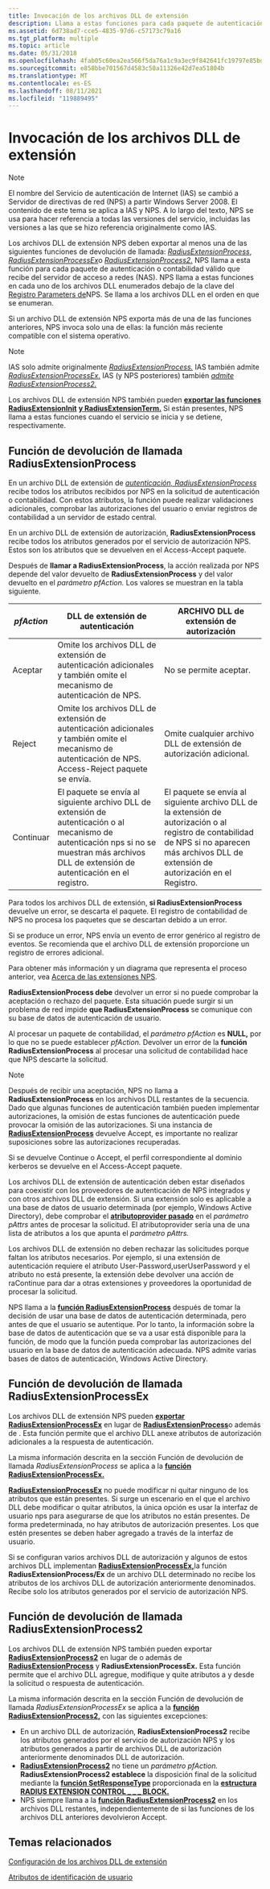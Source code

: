 ```yaml
---
title: Invocación de los archivos DLL de extensión
description: Llama a estas funciones para cada paquete de autenticación o contabilidad válido que recibe del servidor de acceso a redes (NAS).
ms.assetid: 6d738ad7-cce5-4835-97d6-c57173c79a16
ms.tgt_platform: multiple
ms.topic: article
ms.date: 05/31/2018
ms.openlocfilehash: 4fab05c60ea2ea566f5da76a1c9a3ec9f842641fc19797e85bd51186bc085575
ms.sourcegitcommit: e858bbe701567d4583c50a11326e42d7ea51804b
ms.translationtype: MT
ms.contentlocale: es-ES
ms.lasthandoff: 08/11/2021
ms.locfileid: "119889495"
---
```

# <a name="invoking-the-extension-dlls"></a>Invocación de los archivos DLL de extensión

> [!Note]  
> El nombre del Servicio de autenticación de Internet (IAS) se cambió a Servidor de directivas de red (NPS) a partir Windows Server 2008. El contenido de este tema se aplica a IAS y NPS. A lo largo del texto, NPS se usa para hacer referencia a todas las versiones del servicio, incluidas las versiones a las que se hizo referencia originalmente como IAS.

 

Los archivos DLL de extensión NPS deben exportar al menos una de las siguientes funciones de devolución de llamada: [*RadiusExtensionProcess*](/windows/desktop/api/authif/nc-authif-pradius_extension_process), [*RadiusExtensionProcessEx*](/windows/desktop/api/authif/nc-authif-pradius_extension_process_ex)o [*RadiusExtensionProcess2.*](/windows/desktop/api/authif/nc-authif-pradius_extension_process_2) NPS llama a esta función para cada paquete de autenticación o contabilidad válido que recibe del servidor de acceso a redes (NAS). NPS llama a estas funciones en cada uno de los archivos DLL enumerados debajo de la clave del [Registro Parameters de](/windows/desktop/Nps/ias-setting-up-the-extension-and-authorization-dlls)NPS. Se llama a los archivos DLL en el orden en que se enumeran.

Si un archivo DLL de extensión NPS exporta más de una de las funciones anteriores, NPS invoca solo una de ellas: la función más reciente compatible con el sistema operativo.

> [!Note]  
> IAS solo admite originalmente [*RadiusExtensionProcess.*](/windows/desktop/api/authif/nc-authif-pradius_extension_process) IAS también admite [*RadiusExtensionProcessEx.*](/windows/desktop/api/authif/nc-authif-pradius_extension_process_ex) IAS (y NPS posteriores) también [*admite RadiusExtensionProcess2.*](/windows/desktop/api/authif/nc-authif-pradius_extension_process_2)

 

Los archivos DLL de extensión NPS también pueden [**exportar las funciones RadiusExtensionInit**](/windows/desktop/api/authif/nc-authif-pradius_extension_init) [**y RadiusExtensionTerm.**](/windows/desktop/api/authif/nc-authif-pradius_extension_term) Si están presentes, NPS llama a estas funciones cuando el servicio se inicia y se detiene, respectivamente.

## <a name="radiusextensionprocess-callback-function"></a>Función de devolución de llamada RadiusExtensionProcess

En un archivo DLL de extensión de [*autenticación, RadiusExtensionProcess*](/windows/desktop/api/authif/nc-authif-pradius_extension_process) recibe todos los atributos recibidos por NPS en la solicitud de autenticación o contabilidad. Con estos atributos, la función puede realizar validaciones adicionales, comprobar las autorizaciones del usuario o enviar registros de contabilidad a un servidor de estado central.

En un archivo DLL de extensión de autorización, **RadiusExtensionProcess** recibe todos los atributos generados por el servicio de autorización NPS. Estos son los atributos que se devuelven en el Access-Accept paquete.

Después de **llamar a RadiusExtensionProcess**, la acción realizada por NPS depende del valor devuelto de **RadiusExtensionProcess** y del valor devuelto en el *parámetro pfAction.* Los valores se muestran en la tabla siguiente.



| *pfAction* | DLL de extensión de autenticación                                                                                                                                            | ARCHIVO DLL de extensión de autorización                                                                                                                                 |
|------------|-------------------------------------------------------------------------------------------------------------------------------------------------------------------------|-------------------------------------------------------------------------------------------------------------------------------------------------------------|
| Aceptar     | Omite los archivos DLL de extensión de autenticación adicionales y también omite el mecanismo de autenticación de NPS.                                                                  | No se permite aceptar.                                                                                                                                         |
| Reject     | Omite los archivos DLL de extensión de autenticación adicionales y también omite el mecanismo de autenticación de NPS. Access-Reject paquete se envía.                                    | Omite cualquier archivo DLL de extensión de autorización adicional.                                                                                                          |
| Continuar   | El paquete se envía al siguiente archivo DLL de extensión de autenticación o al mecanismo de autenticación nps si no se muestran más archivos DLL de extensión de autenticación en el registro. | El paquete se envía al siguiente archivo DLL de la extensión de autorización o al registro de contabilidad de NPS si no aparecen más archivos DLL de extensión de autorización en el Registro. |



 

Para todos los archivos DLL de extensión, **si RadiusExtensionProcess** devuelve un error, se descarta el paquete. El registro de contabilidad de NPS no procesa los paquetes que se descartan debido a un error.

Si se produce un error, NPS envía un evento de error genérico al registro de eventos. Se recomienda que el archivo DLL de extensión proporcione un registro de errores adicional.

Para obtener más información y un diagrama que representa el proceso anterior, vea [Acerca de las extensiones NPS](/windows/desktop/Nps/ias-about-internet-authentication-service).

**RadiusExtensionProcess debe** devolver un error si no puede comprobar la aceptación o rechazo del paquete. Esta situación puede surgir si un problema de red impide **que RadiusExtensionProcess** se comunique con su base de datos de autenticación de usuario.

Al procesar un paquete de contabilidad, el *parámetro pfAction* es **NULL,** por lo que no se puede establecer *pfAction.* Devolver un error de la **función RadiusExtensionProcess** al procesar una solicitud de contabilidad hace que NPS descarte la solicitud.

> [!Note]  
> Después de recibir una aceptación, NPS no llama a **RadiusExtensionProcess** en los archivos DLL restantes de la secuencia. Dado que algunas funciones de autenticación también pueden implementar autorizaciones, la omisión de estas funciones de autenticación puede provocar la omisión de las autorizaciones. Si una instancia de [**RadiusExtensionProcess**](/windows/desktop/api/authif/nc-authif-pradius_extension_process) devuelve Accept, es importante no realizar suposiciones sobre las autorizaciones recuperadas.

 

Si se devuelve Continue o Accept, el perfil correspondiente al dominio kerberos se devuelve en el Access-Accept paquete.

Los archivos DLL de extensión de autenticación deben estar diseñados para coexistir con los proveedores de autenticación de NPS integrados y con otros archivos DLL de extensión. Si una extensión solo es aplicable a una base de datos de usuario determinada (por ejemplo, Windows Active Directory), debe comprobar el [**atributoprovider pasado**](/windows/desktop/api/authif/ne-authif-radius_authentication_provider) en el *parámetro pAttrs* antes de procesar la solicitud. El atributoprovider sería una de una lista de atributos a los que apunta el *parámetro pAttrs.*

Los archivos DLL de extensión no deben rechazar las solicitudes porque faltan los atributos necesarios. Por ejemplo, si una extensión de autenticación requiere el atributo User-Password,userUserPassword y el atributo no está presente, la extensión debe devolver una acción de raContinue para dar a otras extensiones y proveedores la oportunidad de procesar la solicitud.

NPS llama a la [**función RadiusExtensionProcess**](/windows/desktop/api/authif/nc-authif-pradius_extension_process) después de tomar la decisión de usar una base de datos de autenticación determinada, pero antes de que el usuario se autentique. Por lo tanto, la información sobre la base de datos de autenticación que se va a usar está disponible para la función, de modo que la función pueda comprobar las autorizaciones del usuario en la base de datos de autenticación adecuada. NPS admite varias bases de datos de autenticación, Windows Active Directory.

## <a name="radiusextensionprocessex-callback-function"></a>Función de devolución de llamada RadiusExtensionProcessEx

Los archivos DLL de extensión NPS pueden [**exportar RadiusExtensionProcessEx**](/windows/desktop/api/authif/nc-authif-pradius_extension_process_ex) en lugar de [**RadiusExtensionProcess**](/windows/desktop/api/authif/nc-authif-pradius_extension_process)o además de . Esta función permite que el archivo DLL anexe atributos de autorización adicionales a la respuesta de autenticación.

La misma información descrita en la sección Función de devolución de llamada *RadiusExtensionProcess* se aplica a la [**función RadiusExtensionProcessEx.**](/windows/desktop/api/authif/nc-authif-pradius_extension_process_ex)

[**RadiusExtensionProcessEx**](/windows/desktop/api/authif/nc-authif-pradius_extension_process_ex) no puede modificar ni quitar ninguno de los atributos que están presentes. Si surge un escenario en el que el archivo DLL debe modificar o quitar atributos, la única opción es usar la interfaz de usuario nps para asegurarse de que los atributos no están presentes. De forma predeterminada, no hay atributos de autorización presentes. Los que estén presentes se deben haber agregado a través de la interfaz de usuario.

Si se configuran varios archivos DLL de autorización y algunos de estos archivos DLL implementan [**RadiusExtensionProcessEx,**](/windows/desktop/api/authif/nc-authif-pradius_extension_process_ex)la función **RadiusExtensionProcess/Ex** de un archivo DLL determinado no recibe los atributos de los archivos DLL de autorización anteriormente denominados. Recibe solo los atributos generados por el servicio de autorización NPS.

## <a name="radiusextensionprocess2-callback-function"></a>Función de devolución de llamada RadiusExtensionProcess2

Los archivos DLL de extensión NPS también pueden exportar [**RadiusExtensionProcess2**](/windows/desktop/api/authif/nc-authif-pradius_extension_process_2) en lugar de o además de [**RadiusExtensionProcess**](/windows/desktop/api/authif/nc-authif-pradius_extension_process) y **RadiusExtensionProcessEx.** Esta función permite que el archivo DLL agregue, modifique y quite atributos a y desde la solicitud o respuesta de autenticación.

La misma información descrita en la sección Función de devolución de llamada *RadiusExtensionProcessEx* se aplica a la [**función RadiusExtensionProcess2,**](/windows/desktop/api/authif/nc-authif-pradius_extension_process_ex) con las siguientes excepciones:

-   En un archivo DLL de autorización, **RadiusExtensionProcess2** recibe los atributos generados por el servicio de autorización NPS y los atributos generados a partir de archivos DLL de autorización anteriormente denominados DLL de autorización.
-   [**RadiusExtensionProcess2**](/windows/desktop/api/authif/nc-authif-pradius_extension_process_2) no tiene un *parámetro pfAction.* **RadiusExtensionProcess2 establece** la disposición final de la solicitud mediante la [**función SetResponseType**](/previous-versions/ms688462(v=vs.85)) proporcionada en la [**estructura RADIUS EXTENSION CONTROL \_ \_ \_ BLOCK.**](/windows/desktop/api/authif/ns-authif-radius_extension_control_block)
-   NPS siempre llama a la [**función RadiusExtensionProcess2**](/windows/desktop/api/authif/nc-authif-pradius_extension_process_2) en los archivos DLL restantes, independientemente de si las funciones de los archivos DLL anteriores devolvieron Accept.

## <a name="related-topics"></a>Temas relacionados

<dl> <dt>

[Configuración de los archivos DLL de extensión](/windows/desktop/Nps/ias-setting-up-the-extension-and-authorization-dlls)
</dt> <dt>

[Atributos de identificación de usuario](/windows/desktop/Nps/ias-user-identification-attributes)
</dt> </dl>

 

 